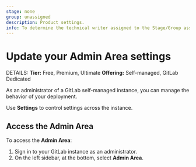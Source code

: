 ```yaml
---
stage: none
group: unassigned
description: Product settings.
info: To determine the technical writer assigned to the Stage/Group associated with this page, see https://handbook.gitlab.com/handbook/product/ux/technical-writing/#assignments
---
```


# Update your Admin Area settings

DETAILS:
**Tier:** Free, Premium, Ultimate
**Offering:** Self-managed, GitLab Dedicated

As an administrator of a GitLab self-managed instance, you can manage the behavior of your
deployment.

Use **Settings** to control settings across the instance.

## Access the Admin Area

To access the **Admin Area**:

1. Sign in to your GitLab instance as an administrator.
1. On the left sidebar, at the bottom, select **Admin Area**.

